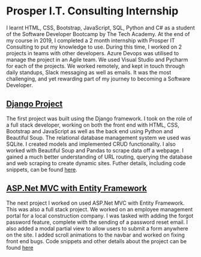 # Prosper I.T. Consulting Internship

I learnt HTML, CSS, Bootstrap, JavaScript, SQL, Python and C# as a student of the Software Developer Bootcamp by The Tech Academy. At the end of my course in 2019, I completed a 2 month internship with Prosper IT Consulting to put my knowledge to use. During this time, I worked on 2 projects in teams with other developers. Azure Devops was utilised to manage the project in an Agile team. We used Visual Studio and Pycharm for each of the projects. We worked remotely, and kept in touch through daily standups, Slack messaging as well as emails. It was the most challenging, and yet rewarding part of my journey to becoming a Software Developer.

## [Django Project](https://github.com/dhavap/ProsperIT-Internship/tree/main/Django)
The first project was built using the Django framework. I took on the role of a full stack developer, working on both the front end with HTML, CSS, Bootstrap and JavaScript as well as the back end using Python and Beautiful Soup. The relational database management system we used was SQLite. I created models and implemented CRUD functionality. I also worked with Beautiful Soup and Pandas to scrape data off a webpage. I gained a much better understanding of URL routing, querying the database and web scraping to create dynamic sites. Futher details, including code snippets, can be found [here](https://github.com/dhavap/ProsperIT-Internship/tree/main/Django).

## [ASP.Net MVC with Entity Framework](https://github.com/dhavap/ProsperIT-Internship/tree/main/ASP.NetMVC)
The next project I worked on used ASP.Net MVC with Entity Framework. This was also a full stack project. We worked on an employee management portal for a local construction company. I was tasked with adding the forgot password feature, complete with the sending of a password reset email. I also added a modal partial view to allow users to submit a form anywhere on the site. I added scroll animations to the navbar and worked on fixing front end bugs. Code snippets and other details about the project can be found [here](https://github.com/dhavap/ProsperIT-Internship/tree/main/ASP.NetMVC)
